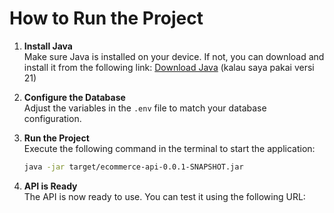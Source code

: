 # How to Run the Project

1. **Install Java**  
   Make sure Java is installed on your device. If not, you can download and install it from the following link:
   [Download Java](https://adoptium.net/installation/) (kalau saya pakai versi 21)


2. **Configure the Database**  
   Adjust the variables in the `.env` file to match your database configuration.


3. **Run the Project**  
    Execute the following command in the terminal to start the application:
   ```bash
   java -jar target/ecommerce-api-0.0.1-SNAPSHOT.jar 
   ```

4. **API is Ready**  
   The API is now ready to use. You can test it using the following URL: